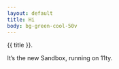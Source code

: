 ```yaml
---
layout: default
title: Hi
body: bg-green-cool-50v
---
```


<div class="padding-2">
  <p class="font-sans-20 margin-bottom-0 text-bold">{{ title }}.</p>
  <p class="font-sans-16 margin-top-1 text-thin">It’s the new Sandbox, running on 11ty.</p>
</div>
